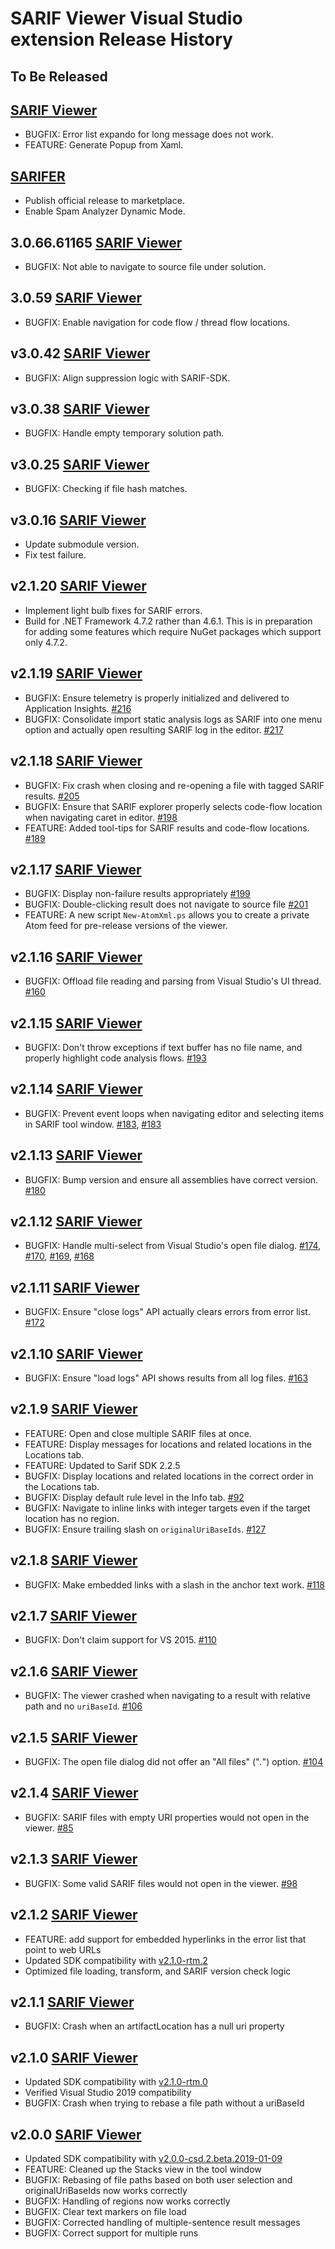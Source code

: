 # SARIF Viewer Visual Studio extension Release History

## To Be Released
## [SARIF Viewer](https://marketplace.visualstudio.com/items?itemName=WDGIS.MicrosoftSarifViewer)
* BUGFIX: Error list expando for long message does not work.
* FEATURE: Generate Popup from Xaml.

## [SARIFER](https://marketplace.visualstudio.com/items?itemName=WDGIS.MicrosoftSarifer)
* Publish official release to marketplace.
* Enable Spam Analyzer Dynamic Mode.

## **3.0.66.61165** [SARIF Viewer](https://marketplace.visualstudio.com/items?itemName=WDGIS.MicrosoftSarifViewer)
* BUGFIX: Not able to navigate to source file under solution.

## **3.0.59** [SARIF Viewer](https://marketplace.visualstudio.com/items?itemName=WDGIS.MicrosoftSarifViewer)
* BUGFIX: Enable navigation for code flow / thread flow locations.

## **v3.0.42** [SARIF Viewer](https://marketplace.visualstudio.com/items?itemName=WDGIS.MicrosoftSarifViewer)
* BUGFIX: Align suppression logic with SARIF-SDK.

## **v3.0.38** [SARIF Viewer](https://marketplace.visualstudio.com/items?itemName=WDGIS.MicrosoftSarifViewer)
* BUGFIX: Handle empty temporary solution path.

## **v3.0.25** [SARIF Viewer](https://marketplace.visualstudio.com/items?itemName=WDGIS.MicrosoftSarifViewer)
* BUGFIX: Checking if file hash matches.

## **v3.0.16** [SARIF Viewer](https://marketplace.visualstudio.com/items?itemName=WDGIS.MicrosoftSarifViewer)
* Update submodule version.
* Fix test failure.

## **v2.1.20** [SARIF Viewer](https://marketplace.visualstudio.com/items?itemName=WDGIS.MicrosoftSarifViewer)
* Implement light bulb fixes for SARIF errors.
* Build for .NET Framework 4.7.2 rather than 4.6.1. This is in preparation for adding some features which require NuGet packages which support only 4.7.2.

## **v2.1.19** [SARIF Viewer](https://marketplace.visualstudio.com/items?itemName=WDGIS.MicrosoftSarifViewer)
* BUGFIX: Ensure telemetry is properly initialized and delivered to Application Insights. [#216](https://github.com/microsoft/sarif-visualstudio-extension/issues/216)
* BUGFIX: Consolidate import static analysis logs as SARIF into one menu option and actually open resulting SARIF log in the editor. [#217](https://github.com/microsoft/sarif-visualstudio-extension/issues/217)

## **v2.1.18** [SARIF Viewer](https://marketplace.visualstudio.com/items?itemName=WDGIS.MicrosoftSarifViewer)
* BUGFIX: Fix crash when closing and re-opening a file with tagged SARIF results. [#205](https://github.com/microsoft/sarif-visualstudio-extension/issues/205)
* BUGFIX: Ensure that SARIF explorer properly selects code-flow location when navigating caret in editor. [#198](https://github.com/microsoft/sarif-visualstudio-extension/issues/198)
* FEATURE: Added tool-tips for SARIF results and code-flow locations. [#189](https://github.com/microsoft/sarif-visualstudio-extension/issues/189)

## **v2.1.17** [SARIF Viewer](https://marketplace.visualstudio.com/items?itemName=WDGIS.MicrosoftSarifViewer)
* BUGFIX: Display non-failure results appropriately [#199](https://github.com/microsoft/sarif-visualstudio-extension/issues/199)
* BUGFIX: Double-clicking result does not navigate to source file [#201](https://github.com/microsoft/sarif-visualstudio-extension/issues/201)
* FEATURE: A new script `New-AtomXml.ps` allows you to create a private Atom feed for pre-release versions of the viewer.

## **v2.1.16** [SARIF Viewer](https://marketplace.visualstudio.com/items?itemName=WDGIS.MicrosoftSarifViewer)
* BUGFIX: Offload file reading and parsing from Visual Studio's UI thread. [#160](https://github.com/microsoft/sarif-visualstudio-extension/issues/160)

## **v2.1.15** [SARIF Viewer](https://marketplace.visualstudio.com/items?itemName=WDGIS.MicrosoftSarifViewer)
* BUGFIX: Don't throw exceptions if text buffer has no file name, and properly highlight code analysis flows. [#193](https://github.com/microsoft/sarif-visualstudio-extension/issues/193)

## **v2.1.14** [SARIF Viewer](https://marketplace.visualstudio.com/items?itemName=WDGIS.MicrosoftSarifViewer)
* BUGFIX: Prevent event loops when navigating editor and selecting items in SARIF tool window. [#183](https://github.com/microsoft/sarif-visualstudio-extension/issues/185), [#183](https://github.com/microsoft/sarif-visualstudio-extension/issues/185)

## **v2.1.13** [SARIF Viewer](https://marketplace.visualstudio.com/items?itemName=WDGIS.MicrosoftSarifViewer)
* BUGFIX: Bump version and ensure all assemblies have correct version. [#180](https://github.com/microsoft/sarif-visualstudio-extension/issues/180)

## **v2.1.12** [SARIF Viewer](https://marketplace.visualstudio.com/items?itemName=WDGIS.MicrosoftSarifViewer)
* BUGFIX: Handle multi-select from Visual Studio's open file dialog. [#174](https://github.com/microsoft/sarif-visualstudio-extension/issues/174), [#170](https://github.com/microsoft/sarif-visualstudio-extension/issues/170), [#169](https://github.com/microsoft/sarif-visualstudio-extension/issues/169), [#168](https://github.com/microsoft/sarif-visualstudio-extension/issues/168)

## **v2.1.11** [SARIF Viewer](https://marketplace.visualstudio.com/items?itemName=WDGIS.MicrosoftSarifViewer)
* BUGFIX: Ensure "close logs" API actually clears errors from error list. [#172](https://github.com/microsoft/sarif-visualstudio-extension/issues/172)

## **v2.1.10** [SARIF Viewer](https://marketplace.visualstudio.com/items?itemName=WDGIS.MicrosoftSarifViewer)
* BUGFIX: Ensure "load logs" API shows results from all log files. [#163](https://github.com/microsoft/sarif-visualstudio-extension/issues/163)

## **v2.1.9** [SARIF Viewer](https://marketplace.visualstudio.com/items?itemName=WDGIS.MicrosoftSarifViewer)
* FEATURE: Open and close multiple SARIF files at once.
* FEATURE: Display messages for locations and related locations in the Locations tab.
* FEATURE: Updated to Sarif SDK 2.2.5
* BUGFIX: Display locations and related locations in the correct order in the Locations tab.
* BUGFIX: Display default rule level in the Info tab. [#92](https://github.com/microsoft/sarif-visualstudio-extension/issues/92)
* BUGFIX: Navigate to inline links with integer targets even if the target location has no region.
* BUGFIX: Ensure trailing slash on `originalUriBaseIds`. [#127](https://github.com/microsoft/sarif-visualstudio-extension/issues/127)

## **v2.1.8** [SARIF Viewer](https://marketplace.visualstudio.com/items?itemName=WDGIS.MicrosoftSarifViewer)
* BUGFIX: Make embedded links with a slash in the anchor text work. [#118](https://github.com/microsoft/sarif-visualstudio-extension/issues/118)

## **v2.1.7** [SARIF Viewer](https://marketplace.visualstudio.com/items?itemName=WDGIS.MicrosoftSarifViewer)
* BUGFIX: Don't claim support for VS 2015. [#110](https://github.com/microsoft/sarif-visualstudio-extension/issues/110)

## **v2.1.6** [SARIF Viewer](https://marketplace.visualstudio.com/items?itemName=WDGIS.MicrosoftSarifViewer)
* BUGFIX: The viewer crashed when navigating to a result with relative path and no `uriBaseId`. [#106](https://github.com/microsoft/sarif-visualstudio-extension/issues/106)

## **v2.1.5** [SARIF Viewer](https://marketplace.visualstudio.com/items?itemName=WDGIS.MicrosoftSarifViewer)
* BUGFIX: The open file dialog did not offer an "All files" ("*.*") option. [#104](https://github.com/microsoft/sarif-visualstudio-extension/issues/104)

## **v2.1.4** [SARIF Viewer](https://marketplace.visualstudio.com/items?itemName=WDGIS.MicrosoftSarifViewer)
* BUGFIX: SARIF files with empty URI properties would not open in the viewer. [#85](https://github.com/microsoft/sarif-visualstudio-extension/issues/85)

## **v2.1.3** [SARIF Viewer](https://marketplace.visualstudio.com/items?itemName=WDGIS.MicrosoftSarifViewer)
* BUGFIX: Some valid SARIF files would not open in the viewer. [#98](https://github.com/microsoft/sarif-visualstudio-extension/issues/98)

## **v2.1.2** [SARIF Viewer](https://marketplace.visualstudio.com/items?itemName=WDGIS.MicrosoftSarifViewer)
* FEATURE: add support for embedded hyperlinks in the error list that point to web URLs
* Updated SDK compatibility with [v2.1.0-rtm.2](https://www.nuget.org/packages/Sarif.Sdk/2.1.2)
* Optimized file loading, transform, and SARIF version check logic

## **v2.1.1** [SARIF Viewer](https://marketplace.visualstudio.com/items?itemName=WDGIS.MicrosoftSarifViewer)
* BUGFIX: Crash when an artifactLocation has a null uri property

## **v2.1.0** [SARIF Viewer](https://marketplace.visualstudio.com/items?itemName=WDGIS.MicrosoftSarifViewer)
* Updated SDK compatibility with [v2.1.0-rtm.0](https://www.nuget.org/packages/Sarif.Sdk/2.1.0)
* Verified Visual Studio 2019 compatibility
* BUGFIX: Crash when trying to rebase a file path without a uriBaseId

## **v2.0.0** [SARIF Viewer](https://marketplace.visualstudio.com/items?itemName=WDGIS.MicrosoftSarifViewer)
* Updated SDK compatibility with [v2.0.0-csd.2.beta.2019-01-09](https://www.nuget.org/packages/Sarif.Sdk/2.0.0-csd.2.beta.2019-01-09)
* FEATURE: Cleaned up the Stacks view in the tool window
* BUGFIX: Rebasing of file paths based on both user selection and originalUriBaseIds now works correctly
* BUGFIX: Handling of regions now works correctly
* BUGFIX: Clear text markers on file load
* BUGFIX: Corrected handling of multiple-sentence result messages
* BUGFIX: Correct support for multiple runs
